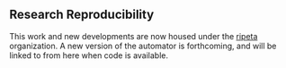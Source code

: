 ## Research Reproducibility

This work and new developments are now housed under the 
[ripeta](https://github.com/ripeta) organization. A new version of the automator
is forthcoming, and will be linked to from here when code is available.
